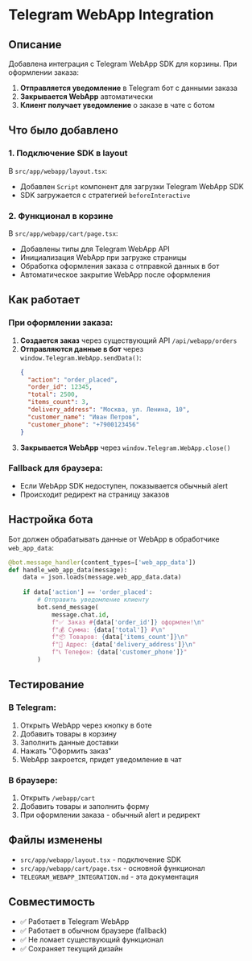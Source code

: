 # Telegram WebApp Integration

## Описание

Добавлена интеграция с Telegram WebApp SDK для корзины. При оформлении заказа:

1. **Отправляется уведомление** в Telegram бот с данными заказа
2. **Закрывается WebApp** автоматически 
3. **Клиент получает уведомление** о заказе в чате с ботом

## Что было добавлено

### 1. Подключение SDK в layout

В `src/app/webapp/layout.tsx`:
- Добавлен `Script` компонент для загрузки Telegram WebApp SDK
- SDK загружается с стратегией `beforeInteractive`

### 2. Функционал в корзине

В `src/app/webapp/cart/page.tsx`:
- Добавлены типы для Telegram WebApp API
- Инициализация WebApp при загрузке страницы
- Обработка оформления заказа с отправкой данных в бот
- Автоматическое закрытие WebApp после оформления

## Как работает

### При оформлении заказа:

1. **Создается заказ** через существующий API `/api/webapp/orders`
2. **Отправляются данные в бот** через `window.Telegram.WebApp.sendData()`:
   ```json
   {
     "action": "order_placed",
     "order_id": 12345,
     "total": 2500,
     "items_count": 3,
     "delivery_address": "Москва, ул. Ленина, 10",
     "customer_name": "Иван Петров",
     "customer_phone": "+7900123456"
   }
   ```
3. **Закрывается WebApp** через `window.Telegram.WebApp.close()`

### Fallback для браузера:
- Если WebApp SDK недоступен, показывается обычный alert
- Происходит редирект на страницу заказов

## Настройка бота

Бот должен обрабатывать данные от WebApp в обработчике `web_app_data`:

```python
@bot.message_handler(content_types=['web_app_data'])
def handle_web_app_data(message):
    data = json.loads(message.web_app_data.data)
    
    if data['action'] == 'order_placed':
        # Отправить уведомление клиенту
        bot.send_message(
            message.chat.id,
            f"✅ Заказ #{data['order_id']} оформлен!\n"
            f"💰 Сумма: {data['total']} ₽\n"
            f"📦 Товаров: {data['items_count']}\n"
            f"📍 Адрес: {data['delivery_address']}\n"
            f"📞 Телефон: {data['customer_phone']}"
        )
```

## Тестирование

### В Telegram:
1. Открыть WebApp через кнопку в боте
2. Добавить товары в корзину  
3. Заполнить данные доставки
4. Нажать "Оформить заказ"
5. WebApp закроется, придет уведомление в чат

### В браузере:
1. Открыть `/webapp/cart`
2. Добавить товары и заполнить форму
3. При оформлении заказа - обычный alert и редирект

## Файлы изменены

- `src/app/webapp/layout.tsx` - подключение SDK
- `src/app/webapp/cart/page.tsx` - основной функционал
- `TELEGRAM_WEBAPP_INTEGRATION.md` - эта документация

## Совместимость

- ✅ Работает в Telegram WebApp
- ✅ Работает в обычном браузере (fallback)
- ✅ Не ломает существующий функционал
- ✅ Сохраняет текущий дизайн 